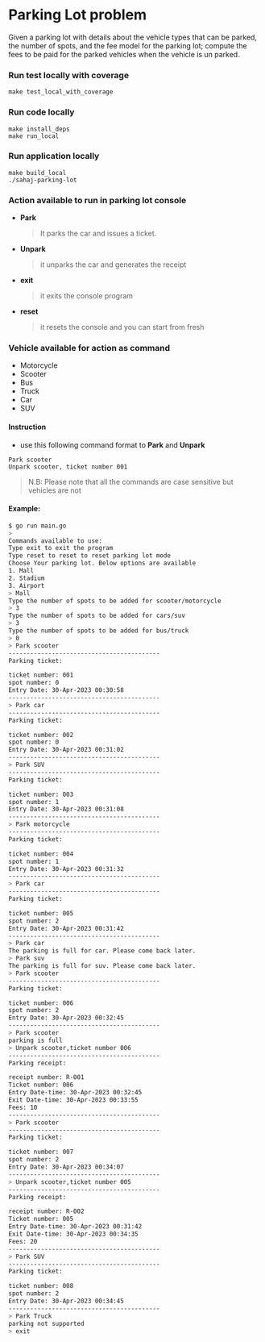 # Parking Lot problem

Given a parking lot with details about the vehicle types that can be parked, the number of spots, and the fee model for the parking lot; compute the fees to be paid for the parked vehicles when the vehicle is un parked.

### Run test locally with coverage
```
make test_local_with_coverage
```

### Run code locally
```
make install_deps
make run_local
```

### Run application locally
```
make build_local 
./sahaj-parking-lot
```

### Action available to run in parking lot console

* **Park**
  >It parks the car and issues a ticket.
* **Unpark**
  >it unparks the car and generates the receipt
* **exit**
  >it exits the console program
* **reset**
  >it resets the console and you can start from fresh

### Vehicle available for action as command

* Motorcycle
* Scooter
* Bus
* Truck
* Car
* SUV

#### Instruction
* use this following  command format to **Park** and **Unpark**
```
Park scooter
Unpark scooter, ticket number 001
```
>N.B: Please note that all the commands are case sensitive but vehicles are not

#### Example:

```sh
$ go run main.go
>
Commands available to use:
Type exit to exit the program
Type reset to reset to reset parking lot mode
Choose Your parking lot. Below options are available
1. Mall
2. Stadium
3. Airport
> Mall
Type the number of spots to be added for scooter/motorcycle 
> 3
Type the number of spots to be added for cars/suv
> 3
Type the number of spots to be added for bus/truck
> 0 
> Park scooter
------------------------------------------
Parking ticket:

ticket number: 001
spot number: 0
Entry Date: 30-Apr-2023 00:30:58
------------------------------------------
> Park car
------------------------------------------
Parking ticket:

ticket number: 002
spot number: 0
Entry Date: 30-Apr-2023 00:31:02
------------------------------------------
> Park SUV
------------------------------------------
Parking ticket:

ticket number: 003
spot number: 1
Entry Date: 30-Apr-2023 00:31:08
------------------------------------------
> Park motorcycle
------------------------------------------
Parking ticket:

ticket number: 004
spot number: 1
Entry Date: 30-Apr-2023 00:31:32
------------------------------------------
> Park car
------------------------------------------
Parking ticket:

ticket number: 005
spot number: 2
Entry Date: 30-Apr-2023 00:31:42
------------------------------------------
> Park car
The parking is full for car. Please come back later. 
> Park suv
The parking is full for suv. Please come back later. 
> Park scooter
------------------------------------------
Parking ticket:

ticket number: 006
spot number: 2
Entry Date: 30-Apr-2023 00:32:45
------------------------------------------
> Park scooter
parking is full
> Unpark scooter,ticket number 006       
------------------------------------------
Parking receipt:

receipt number: R-001
Ticket number: 006
Entry Date-time: 30-Apr-2023 00:32:45
Exit Date-time: 30-Apr-2023 00:33:55
Fees: 10
------------------------------------------
> Park scooter
------------------------------------------
Parking ticket:

ticket number: 007
spot number: 2
Entry Date: 30-Apr-2023 00:34:07
------------------------------------------
> Unpark scooter,ticket number 005
------------------------------------------
Parking receipt:

receipt number: R-002
Ticket number: 005
Entry Date-time: 30-Apr-2023 00:31:42
Exit Date-time: 30-Apr-2023 00:34:35
Fees: 20
------------------------------------------
> Park SUV
------------------------------------------
Parking ticket:

ticket number: 008
spot number: 2
Entry Date: 30-Apr-2023 00:34:45
------------------------------------------ 
> Park Truck
parking not supported
> exit
```
